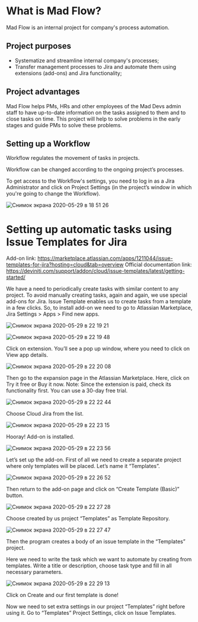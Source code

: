 # What is Mad Flow?
Mad Flow is an internal project for company's process automation.

## Project purposes
* Systematize and streamline internal company's processes;
* Transfer management processes to Jira and automate them using extensions (add-ons) and Jira functionality;

## Project advantages
Mad Flow helps PMs, HRs and other employees of the Mad Devs admin staff to have up-to-date information on the tasks assigned to them and to close tasks on time. This project will help to solve problems in the early stages and guide PMs to solve these problems.

## Setting up a Workflow

Workflow regulates the movement of tasks in projects.

Workflow can be changed according to the ongoing project’s processes.

To get access to the Workflow's settings, you need to log in as a Jira Administrator and click on Project Settings (in the project’s window in which you're going to change the Workflow).

![Снимок экрана 2020-05-29 в 18 51 26](https://user-images.githubusercontent.com/66111593/83281079-60222300-a1f9-11ea-8573-1ce94f88e17d.png)

# Setting up automatic tasks using Issue Templates for Jira

Add-on link: https://marketplace.atlassian.com/apps/1211044/issue-templates-for-jira?hosting=cloud&tab=overview
Official documentation link: https://deviniti.com/support/addon/cloud/issue-templates/latest/getting-started/

We have a need to periodically create tasks with similar content to any project. To avoid manually creating tasks, again and again, we use special add-ons for Jira. Issue Template enables us to create tasks from a template in a few clicks. 
So, to install add-on we need to go to Atlassian Marketplace, Jira Settings > Apps > Find new apps.

![Снимок экрана 2020-05-29 в 22 19 21](https://user-images.githubusercontent.com/66111593/83281910-a035d580-a1fa-11ea-8036-eeab567740ce.png)

![Снимок экрана 2020-05-29 в 22 19 48](https://user-images.githubusercontent.com/66111593/83281941-af1c8800-a1fa-11ea-8e6e-9fe6e25dcea8.png)

Click on extension. You’ll see a pop up window, where you need to click on View app details.

![Снимок экрана 2020-05-29 в 22 20 08](https://user-images.githubusercontent.com/66111593/83281963-b6dc2c80-a1fa-11ea-88b6-979a536c650b.png)

Then go to the expansion page in the Atlassian Marketplace. Here, click on Try it free or Buy it now. Note: Since the extension is paid, check its functionality first. You can use a 30-day free trial.

![Снимок экрана 2020-05-29 в 22 22 44](https://user-images.githubusercontent.com/66111593/83282286-2b16d000-a1fb-11ea-9607-fdb6bbb7dc46.png)

Choose Cloud Jira from the list.

![Снимок экрана 2020-05-29 в 22 23 15](https://user-images.githubusercontent.com/66111593/83282335-3f5acd00-a1fb-11ea-906e-7844cedebaef.png)

Hooray! Add-on is installed.

![Снимок экрана 2020-05-29 в 22 23 56](https://user-images.githubusercontent.com/66111593/83282389-53063380-a1fb-11ea-8289-96e1e46d7ecc.png)

Let’s set up the add-on.
First of all we need to create a separate project where only templates will be placed. Let’s name it “Templates”.

![Снимок экрана 2020-05-29 в 22 26 52](https://user-images.githubusercontent.com/66111593/83282778-e9d2f000-a1fb-11ea-8069-682f71be7edd.png)

Then return to the add-on page and click on “Create Template (Basic)” button.

![Снимок экрана 2020-05-29 в 22 27 28](https://user-images.githubusercontent.com/66111593/83282801-f48d8500-a1fb-11ea-959a-587f6fe309b4.png)

Choose created by us project “Templates” as Template Repository.

![Снимок экрана 2020-05-29 в 22 27 47](https://user-images.githubusercontent.com/66111593/83282869-0f5ff980-a1fc-11ea-9518-5d6e2e59f7af.png)

Then the program creates a body of an issue template in the “Templates” project.

Here we need to write the task which we want to automate by creating from templates. Write a title or description, choose task type and fill in all necessary parameters.

![Снимок экрана 2020-05-29 в 22 29 13](https://user-images.githubusercontent.com/66111593/83282900-1dae1580-a1fc-11ea-98f1-5fe98cdcf5a9.png)

Click on Create and our first template is done! 

Now we need to set extra settings in our project “Templates” right before using it.
Go to “Templates” Project Settings, click on Issue Templates.




